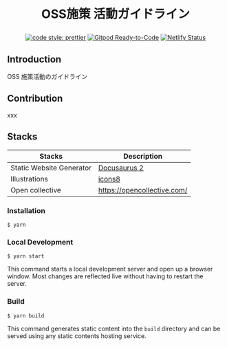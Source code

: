 <h1 align="center">
  <p align="center">OSS施策 活動ガイドライン</p>
</h1>

<p align="center">
<a href="https://github.com/prettier/prettier"><img alt="code style: prettier" src="https://img.shields.io/badge/code_style-prettier-ff69b4.svg"></a>
<a href="https://gitpod.io/#https://github.com/facebook/docusaurus"><img src="https://img.shields.io/badge/Gitpod-Ready--to--Code-blue?logo=gitpod" alt="Gitpod Ready-to-Code"/></a>
<a href="https://app.netlify.com/sites/cloudformation-perfect-guide/deploys"><img src="https://api.netlify.com/api/v1/badges/dd7c29c5-b6dc-4ef0-8b7b-6242ad487e80/deploy-status" alt="Netlify Status"></a>
</p>

## Introduction

OSS 施策活動のガイドライン

## Contribution

xxx

## Stacks

| Stacks                   | Description                                |
| ------------------------ | ------------------------------------------ |
| Static Website Generator | [Docusaurus 2](https://v2.docusaurus.io/)  |
| Illustrations            | [icons8](https://icons8.com/illustrations) |
| Open collective          | https://opencollective.com/                |

### Installation

```
$ yarn
```

### Local Development

```
$ yarn start
```

This command starts a local development server and open up a browser window. Most changes are reflected live without having to restart the server.

### Build

```
$ yarn build
```

This command generates static content into the `build` directory and can be served using any static contents hosting service.

